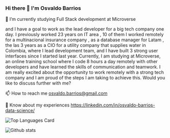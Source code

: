 ### Hi there 👋 I'm Osvaldo Barrios

🔭 I’m currently studying Full Stack development at Microverse

 and I have a goal to work as the lead developer for a big tech company one day. I previously worked  23 years on IT area , 10 of them I worked remotely for a multinacional insurance company , as a database manager for Latam ,  the las 3 years as  a CIO  for a utility company that supplies water in Colombia, where I lead development team, and I have built 3 strong user interfaces since I started last year. Currently, I am studying at Microverse, an online training school where I code 8 hours a day remotely with other developers and have learned the skills of communication and teamwork. I am really excited about the opportunity to work remotely with a strong tech company and I am proud of the steps I am taking to achieve this. Would you like to discuss further with me?

📫 How to reach me osvaldo.barrios@gmail.com

📄 Know about my experiences https://linkedin.com/in/osvaldo-barrios-data-science/


![Top Languages Card](https://github-readme-stats.vercel.app/api/top-langs/?username=OsvaldoBC&layout=compact)

![Github stats](https://github-readme-stats.vercel.app/api?username=OsvaldoBC&theme=default&show_icons=true&count_private=true)




<!--
**OsvaldoBC/OsvaldoBC** is a ✨ _special_ ✨ repository because its `README.md` (this file) appears on your GitHub profile.

Here are some ideas to get you started:

- 🔭 I’m currently working on ...
- 🌱 I’m currently learning ...
- 👯 I’m looking to collaborate on ...
- 🤔 I’m looking for help with ...
- 💬 Ask me about ...
- 📫 How to reach me: ...
- 😄 Pronouns: ...
- ⚡ Fun fact: ...
-->


